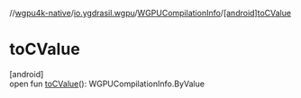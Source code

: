 //[wgpu4k-native](../../../index.md)/[io.ygdrasil.wgpu](../index.md)/[WGPUCompilationInfo](index.md)/[[android]toCValue]([android]to-c-value.md)

# toCValue

[android]\
open fun [toCValue]([android]to-c-value.md)(): WGPUCompilationInfo.ByValue
